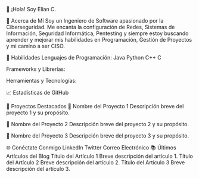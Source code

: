 👋 ¡Hola! Soy Elian C.
 
 

🚀 Acerca de Mí
Soy un Ingeniero de Software apasionado por la Ciberseguridad. Me encanta la configuración de Redes, Sistemas de Información, Seguridad Informática, Pentesting y siempre estoy buscando aprender y mejorar mis habilidades en Programación, Gestión de Proyectos y mi camino a ser CISO.

🌟 Habilidades
Lenguajes de Programación: 
 Java
 Python
 C++
 C
 
Frameworks y Librerías: 
 
 
Herramientas y Tecnologías: 
 
 
📈 Estadísticas de GitHub


💼 Proyectos Destacados
🚀 Nombre del Proyecto 1
Descripción breve del proyecto 1 y su propósito.

🚀 Nombre del Proyecto 2
Descripción breve del proyecto 2 y su propósito.

🚀 Nombre del Proyecto 3
Descripción breve del proyecto 3 y su propósito.

🌐 Conéctate Conmigo
LinkedIn
Twitter
Correo Electrónico
📚 Últimos Artículos del Blog
Título del Artículo 1
Breve descripción del artículo 1.
Título del Artículo 2
Breve descripción del artículo 2.
Título del Artículo 3
Breve descripción del artículo 3.
